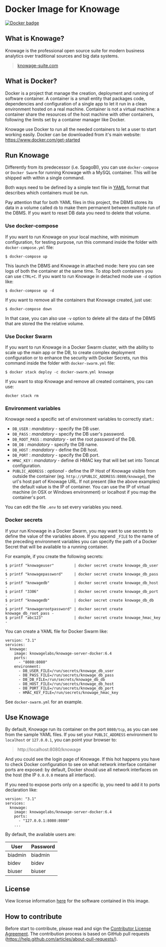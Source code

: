 # Docker Image for Knowage

[![Docker badge](https://img.shields.io/docker/pulls/knowagelabs/knowage-server-docker.svg)](https://hub.docker.com/r/knowagelabs/knowage-server-docker/)

## What is Knowage?

Knowage is the professional open source suite for modern business analytics over traditional sources and big data systems.

> [knowage-suite.com](https://www.knowage-suite.com)

## What is Docker?

Docker is a project that manage the creation, deployment and running of software container. A container is a small entity that packages code, dependencies and configuration of a single app to let it run in a clean environment hosted on a real machine. Container is not a virtual machine: a container share the resources of the host machine with other containers, following the limits set by a container manager like Docker.

Knowage use Docker to run all the needed containers to let a user to start working easily. Docker can be downloaded from it's main website: https://www.docker.com/get-started

## Run Knowage

Differently from its predecessor (i.e. SpagoBI), you can use ```docker-compose``` or ```Docker Swarm``` for running Knowage with a MySQL container. This will be shipped with within a single command.

Both ways need to be defined by a simple text file in [YAML](https://docs.docker.com/compose/compose-file/) format that describes which containers must be run.

Pay attention that for both YAML files in this project, the DBMS stores its data in a volume called ```db``` to make them permanent between multiple run of the DBMS. If you want to reset DB data you need to delete that volume.

### Use docker-compose

If you want to run Knowage on your local machine, with minimum configuration, for testing purpose, run this command inside the folder with ```docker-compose.yml``` file:

```console
$ docker-compose up
```

This launch the DBMS and Knowage in attached mode: here you can see logs of both the container at the same time. To stop both containers you can use ```CTRL+C```. If you want to run Knowage in detached mode use ```-d``` option like:

```console
$ docker-compose up -d
```

If you want to remove all the containers that Knowage created, just use:

```console
$ docker-compose down
```

In that case, you can also use ```-v``` option to delete all the data of the DBMS that are stored the the relative volume.

### Use Docker Swarm

If you want to run Knowage in a Docker Swarm cluster, with the ability to scale up the main app or the DB, to create complex deployment configuration or to enhance the security with Docker Secrets, run this command inside the folder with ```docker-swarm.yml``` file:

```console
$ docker stack deploy -c docker-swarm.yml knowage
```

If you want to stop Knowage and remove all created containers, you can use:

```console
docker stack rm
```

### Environment variables

Knowage need a specific set of environment variables to correctly start.:

* ```DB_USER``` : *mandatory* - specify the DB user.
* ```DB_PASS``` : *mandatory* - specify the DB user's password.
* ```DB_ROOT_PASS``` : *mandatory* - set the root password of the DB.
* ```DB_DB``` : *mandatory* - specify the DB name.
* ```DB_HOST``` : *mandatory* - define the DB host.
* ```DB_PORT``` : *mandatory* - specify the DB port.
* ```HMAC_KEY``` : *mandatory* - define di HMAC key that will bet set into Tomcat configuration.
* ```PUBLIC_ADDRESS``` : *optional* - define the IP Host of Knowage visible from outside the container (eg. ```http://$PUBLIC_ADDRESS:8080/knowage```),  the url's host part of Knowage URL. If not present (like the above examples) the default value is the IP of container. You can use the IP of virtual machine (in OSX or Windows environment) or localhost if you map the container's port.

You can edit the file ```.env``` to set every variables you need.

### Docker secrets

If your run Knowage in a Docker Swarm, you may want to use secrets to define the value of the variables above. If you append ```_FILE``` to the name of the preceding environment variables you can specify the path of a Docker Secret that will be available to a running container.

For example, if you create the following secrets:

```console
$ printf "knowageuser"         | docker secret create knowage_db_user      -
$ printf "knowagepassword"     | docker secret create knowage_db_pass      -
$ printf "knowagedb"           | docker secret create knowage_db_host      -
$ printf "3306"                | docker secret create knowage_db_port      -
$ printf "knowagedb"           | docker secret create knowage_db_db        -
$ printf "knowagerootpassword" | docker secret create knowage_db_root_pass -
$ printf "abc123"              | docker secret create knowage_hmac_key     -
```

You can create a YAML file for Docker Swarm like:

```console
version: "3.1"
services:
  knowage:
    image: knowagelabs/knowage-server-docker:6.4
    ports:
      - "8080:8080"
    environment:
      - DB_USER_FILE=/run/secrets/knowage_db_user
      - DB_PASS_FILE=/run/secrets/knowage_db_pass
      - DB_DB_FILE=/run/secrets/knowage_db_db
      - DB_HOST_FILE=/run/secrets/knowage_db_host
      - DB_PORT_FILE=/run/secrets/knowage_db_port
      - HMAC_KEY_FILE=/run/secrets/knowage_hmac_key
```

See ```docker-swarm.yml``` for an example.

## Use Knowage

By default, Knowage run its container on the port ```8080/tcp```, as you can see from the sample YAML files. If you set your ```PUBLIC_ADDRESS``` environment to ```localhost``` or ```127.0.0.1```, you can point your browser to:

> http://localhost:8080/knowage

And you could see the login page of Knowage. If this hot happens you have to check Docker configuration to see on what network interface container ports are exposed: by default, Docker should use all network interfaces on the host (the IP ```0.0.0.0``` means all interface).

If you need to expose ports only on a specific ip, you need to add it to ports declaration like:

```console
version: "3.1"
services:
  knowage:
    image: knowagelabs/knowage-server-docker:6.4
    ports:
      - "127.0.0.1:8080:8080"
    ...
```

By default, the available users are:

|User   |Password|
|-------|--------|
|biadmin|biadmin |
|bidev  |bidev   |
|biuser |biuser  |

## License

View license information [here](https://github.com/KnowageLabs/Knowage-Server/) for the software contained in this image.

## How to contribute

Before start to contribute, please read and sign the [Contributor License Agreement](https://www.clahub.com/agreements/KnowageLabs/Knowage-Server-Docker).
The contribution process is based on GitHub pull requests (https://help.github.com/articles/about-pull-requests/).
